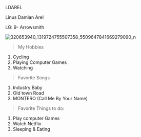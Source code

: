 LDAREL

Linus Damian Arel

LG: 9- Arrowsmith

![320653940_1319724755507358_5509647841669279090_n](https://user-images.githubusercontent.com/122426055/212588202-b003076d-6fe8-4358-a9c1-53fae2381805.jpg)


>My Hobbies

1. Cycling
2. Playing Computer Games
3. Watching


>Favorite Songs

1. Industry Baby
2. Old town Road
3. MONTERO (Call Me By Your Name)


>Favorite Things to do:

1. Play computer Games
2. Watch Netflix
3. Sleeping & Eating






